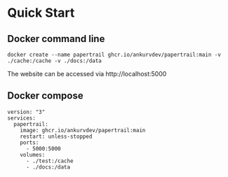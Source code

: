 # Quick Start
## Docker command line

`docker create --name papertrail ghcr.io/ankurvdev/papertrail:main -v ./cache:/cache -v ./docs:/data`

The website can be accessed via http://localhost:5000


## Docker compose
```
version: "3"
services:
  papertrail:
    image: ghcr.io/ankurvdev/papertrail:main
    restart: unless-stopped
    ports:
      - 5000:5000
    volumes:
      - ./test:/cache
      - ./docs:/data
```
